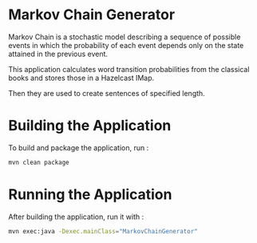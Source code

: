 # Markov Chain Generator
Markov Chain is a stochastic model describing a sequence of possible events in which the probability of each event depends only on the state attained in the previous event.

This application calculates word transition probabilities from the classical books and stores those in a Hazelcast IMap.

Then they are used to create sentences of specified length.

# Building the Application

To build and package the application, run :

```bash
mvn clean package
```

# Running the Application

After building the application, run it with : 

```bash
mvn exec:java -Dexec.mainClass="MarkovChainGenerator" 
```



